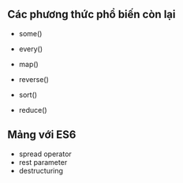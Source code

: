 ## Các phương thức phổ biến còn lại

- some()
- every()
- map()
- reverse()

- sort()
- reduce()

## Mảng với ES6

- spread operator
- rest parameter
- destructuring
